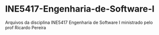 # INE5417-Engenharia-de-Software-I
Arquivos da disciplina INE5417 Engenharia de Software I ministrado pelo prof  Ricardo Pereira
